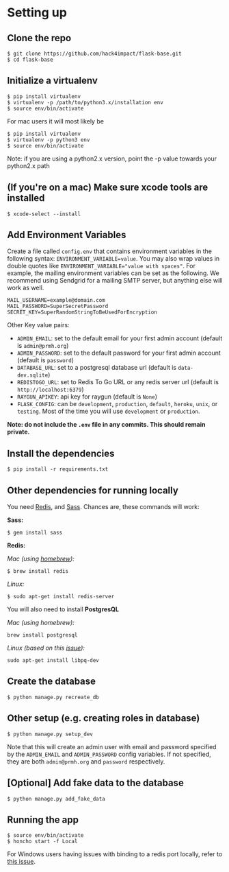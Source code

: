 # Setting up

## Clone the repo

```
$ git clone https://github.com/hack4impact/flask-base.git
$ cd flask-base
```

## Initialize a virtualenv

```
$ pip install virtualenv
$ virtualenv -p /path/to/python3.x/installation env
$ source env/bin/activate
```

For mac users it will most likely be
```
$ pip install virtualenv
$ virtualenv -p python3 env
$ source env/bin/activate
```
Note: if you are using a python2.x version, point the -p value towards your python2.x path

## (If you're on a mac) Make sure xcode tools are installed

```
$ xcode-select --install
```

## Add Environment Variables

Create a file called `config.env` that contains environment variables in the following syntax: `ENVIRONMENT_VARIABLE=value`.
You may also wrap values in double quotes like `ENVIRONMENT_VARIABLE="value with spaces"`.
For example, the mailing environment variables can be set as the following.
We recommend using Sendgrid for a mailing SMTP server, but anything else will work as well.
```
MAIL_USERNAME=example@domain.com
MAIL_PASSWORD=SuperSecretPassword
SECRET_KEY=SuperRandomStringToBeUsedForEncryption
```

Other Key value pairs:

* `ADMIN_EMAIL`: set to the default email for your first admin account (default is `admin@prmh.org`)
* `ADMIN_PASSWORD`: set to the default password for your first admin account (default is `password`)
* `DATABASE_URL`: set to a postgresql database url (default is `data-dev.sqlite`)
* `REDISTOGO_URL`: set to Redis To Go URL or any redis server url (default is `http://localhost:6379`)
* `RAYGUN_APIKEY`: api key for raygun (default is `None`)
* `FLASK_CONFIG`: can be `development`, `production`, `default`, `heroku`, `unix`, or `testing`. Most of the time you will use `development` or `production`.

**Note: do not include the `.env` file in any commits. This should remain private.**

## Install the dependencies

```
$ pip install -r requirements.txt
```

## Other dependencies for running locally

You need [Redis](http://redis.io/), and [Sass](http://sass-lang.com/). Chances are, these commands will work:


**Sass:**

```
$ gem install sass
```

**Redis:**

_Mac (using [homebrew](http://brew.sh/)):_

```
$ brew install redis
```

_Linux:_

```
$ sudo apt-get install redis-server
```

You will also need to install **PostgresQL**

_Mac (using homebrew):_

```
brew install postgresql
```

_Linux (based on this [issue](https://github.com/hack4impact/flask-base/issues/96)):_

```
sudo apt-get install libpq-dev
```

## Create the database

```
$ python manage.py recreate_db
```

## Other setup (e.g. creating roles in database)

```
$ python manage.py setup_dev
```

Note that this will create an admin user with email and password specified by the `ADMIN_EMAIL` and `ADMIN_PASSWORD` config variables. If not specified, they are both `admin@prmh.org` and `password` respectively.

## [Optional] Add fake data to the database

```
$ python manage.py add_fake_data
```

## Running the app

```
$ source env/bin/activate
$ honcho start -f Local
```

For Windows users having issues with binding to a redis port locally, refer to [this issue](https://github.com/hack4impact/flask-base/issues/132).
